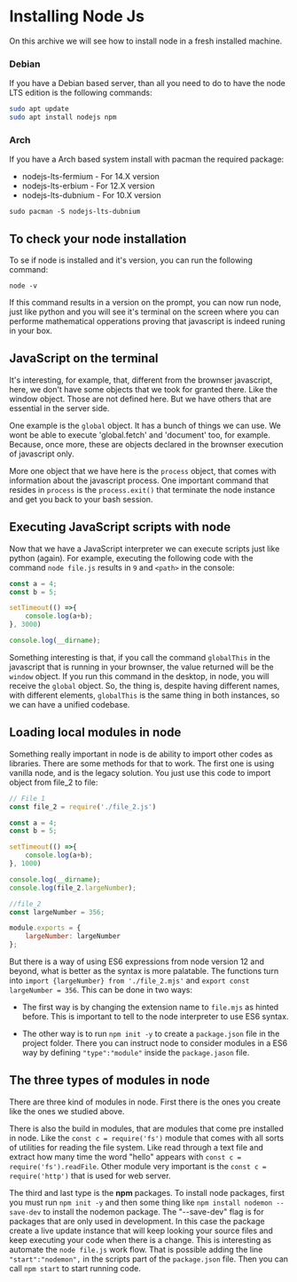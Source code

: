 # Installing Node Js
On this archive we will see how to install node in a fresh installed machine.

### Debian
If you have a Debian based server, than all you need to do to have the node LTS edition is the following commands:

```bash
sudo apt update
sudo apt install nodejs npm
```

### Arch 
If you have a Arch based system install with pacman the required package:

- nodejs-lts-fermium - For 14.X version
- nodejs-lts-erbium - For 12.X version
- nodejs-lts-dubnium - For 10.X version

```
sudo pacman -S nodejs-lts-dubnium
```

## To check your node installation
To se if node is installed and it's version, you can run the following command:

```
node -v
```
If this command results in a version on the prompt, you can now run node, just like python and you will see it's terminal on the screen where you can performe mathematical opperations proving that javascript is indeed runing in your box.

## JavaScript on the terminal
It's interesting, for example, that, different from the brownser javascript, here, we don't have some objects that we took for granted there. Like the window object. Those are not defined here. But we have others that are essential in the server side. 

One example is the `global` object. It has a bunch of things we can use. We wont be able to execute 'global.fetch' and 'document' too, for example. Because, once more, these are objects declared in the brownser execution of javascript only.

More one object that we have here is the `process` object, that comes with information about the javascript process. One important command that resides in `process` is the `process.exit()` that terminate the node instance and get you back to your bash session.

## Executing JavaScript scripts with node
Now that we have a JavaScript interpreter we can execute scripts just like python (again). For example, executing the following code with the command `node file.js` results in `9` and `<path>` in the console:

```javascript
const a = 4;
const b = 5;

setTimeout(() =>{
	console.log(a+b);
}, 3000)

console.log(__dirname);
```

Something interesting is that, if you call the command `globalThis` in the javascript that is running in your brownser, the value returned will be the `window` object. If you run this command in the desktop, in node, you will receive the `global` object. So, the thing is, despite having different names, with different elements, `globalThis` is the same thing in both instances, so we can have a unified codebase.

## Loading local modules in node
Something really important in node is de ability to import other codes as libraries. There are some methods for that to work. The first one is using vanilla node, and is the legacy solution. You just use this code to import object from file_2 to file:

```javascript
// File 1
const file_2 = require('./file_2.js')

const a = 4;
const b = 5;

setTimeout(() =>{
	console.log(a+b);
}, 1000)

console.log(__dirname);
console.log(file_2.largeNumber);
```

```javascript
//file_2
const largeNumber = 356;

module.exports = {
	largeNumber: largeNumber
};
```

But there is a way of using ES6 expressions from node version 12 and beyond, what is better as the syntax is more palatable. The functions turn into `import {largeNumber} from './file_2.mjs'` and `export const largeNumber = 356`. This can be done in two ways:
- The first way is by changing the extension name to `file.mjs` as hinted before. This is important to tell to the node interpreter to use ES6 syntax.

- The other way is to run `npm init -y` to create a `package.json` file in the project folder. There you can instruct node to consider modules in a ES6 way by defining `"type":"module"` inside the `package.jason` file.

## The three types of modules in node
There are three kind of modules in node. First there is the ones you create like the ones we studied above. 

There is also the build in modules, that are modules that come pre installed in node. Like the `const c = require('fs')` module that comes with all sorts of utilities for reading the file system. Like read through a text file and extract how many time the word "hello" appears with `const c = require('fs').readFile`. Other module very important is the `const c = require('http')` that is used for web server.

The third and last type is the **npm** packages. To install node packages, first you must run `npm init -y` and then some thing like `npm install nodemon --save-dev` to install the nodemon package. The "--save-dev" flag is for packages that are only used in development. In this case the package create a live update instance that will keep looking your source files and keep executing your code when there is a change. This is interesting as automate the `node file.js` work flow. That is possible adding the line `"start":"nodemon",` in the scripts part of the `package.json` file. Then you can call `npm start` to start running code.

